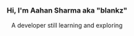 <h3 align="center">Hi, I'm Aahan Sharma aka "blankz"</h3>
<p align="center">A developer still learning and exploring</p>
